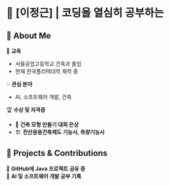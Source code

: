 # 🚀 **[이정근]** | 코딩을 열심히 공부하는

## 🌟 About Me  
🏫 **교육**  
- 서울공업고등학교 건축과 졸업  
- 현재 한국폴리텍대학 재학 중  

💡 **관심 분야**  
- AI, 소프트웨어 개발, 건축  

🏆 **수상 및 자격증**  
- 🥈 **건축 모형 만들기 대회 은상**  
- 🏗 **전산응용건축제도 기능사, 측량기능사**  

## 📂 Projects & Contributions  
🔹 **GitHub에 Java 프로젝트 공유 중**  
🔹 **AI 및 소프트웨어 개발 공부 기록**  
